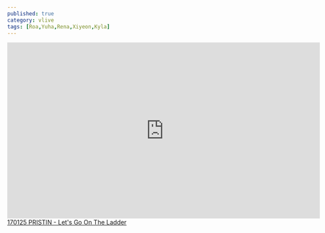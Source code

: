 ```yaml
---
published: true
category: vlive
tags: [Roa,Yuha,Rena,Xiyeon,Kyla]
---
```

<iframe src="http://www.vlive.tv/embed/21660" frameborder="no" scrolling="no" marginwidth="0" marginheight="0" WIDTH="720" HEIGHT="405" allowfullscreen></iframe><br /><a href="" target="_blank">170125 PRISTIN - Let's Go On The Ladder</a>